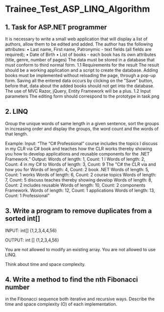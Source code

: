 # Trainee_Test_ASP_LINQ_Algorithm
## 1. Task for ASP.NET programmer
It is necessary to write a small web application that will display a list of authors, allow them to be edited and added.
The author has the following attributes:
• Last name, First name, Patronymic - text fields (all fields are required);
•	Date of Birth
• List of books - each book has its own attributes (title, genre, number of pages)
The data must be stored in a database that must conform to third normal form.
1.1 Requirements for the result
The result should be a working application and a script to create the database.
Adding books must be implemented without reloading the page, through a pop-up form. Saving all the entered data occurs by 
clicking on the "Save" button, before that, data about the added books should not get into the database.
The use of MVC Razor, jQuery, Entity Framework will be a plus.
1.2 Input parameters
The editing form should correspond to the prototype in task.png

## 2.	LINQ
Group the unique words of same length in a given sentence, sort the groups in increasing order and display the groups, the word count and the words of that length.

Example:
Input:
“The “C# Professional” course includes the topics I discuss in my CLR via C# book and 
teaches how the CLR works thereby showing you how to develop applications and reusable components for the .NET Framework.”
Output:
Words of length: 1, Count: 1
        I
Words of length: 2, Count: 4
        in
        my
        C#
        to
Words of length: 3, Count: 9
        The
        "C#
        the
        CLR
        via
        and
        how
        you
        for
Words of length: 4, Count: 2
        book
        .NET
Words of length: 5, Count: 1
        works
Words of length: 6, Count: 2
        course
        topics
Words of length: 7, Count: 5
        discuss
        teaches
        thereby
        showing
        develop
Words of length: 8, Count: 2
        includes
        reusable
Words of length: 10, Count: 2
        components
        Framework.
Words of length: 12, Count: 1
        applications
Words of length: 13, Count: 1
        Professional"

## 3. Write a program to remove duplicates from a sorted int[]

INPUT: int[] {1,2,3,4,4,56}

OUTPUT: int [] {1,2,3,4,56}

You are not allowed to modify an existing array.
You are not allowed to use LINQ.

Think about time and space complexity.

## 4. Write a method to find the nth Fibonacci number
in the Fibonacci sequence both iterative and recursive ways. 
Describe the time and space complexity (O) of each implementation.
